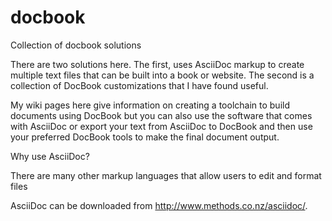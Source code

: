 docbook
=======

Collection of docbook solutions

There are two solutions here.  The first, uses AsciiDoc markup to create multiple text files that can be built into a book or website.  The second is a collection of DocBook customizations that I have found useful.

My wiki pages here give information on creating a toolchain to build documents using DocBook but you can also use the software that comes with AsciiDoc or export your text from AsciiDoc to DocBook and then use your preferred DocBook tools to make the final document output.  

Why use AsciiDoc?

There are many other markup languages that allow users to edit and format files 


AsciiDoc can be downloaded from http://www.methods.co.nz/asciidoc/.